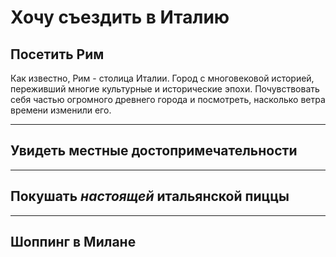 # Хочу съездить в Италию

## Посетить Рим
Как известно, Рим - столица Италии. Город с многовековой историей, переживший многие культурные и исторические эпохи. Почувствовать себя частью огромного древнего города и посмотреть, насколько ветра времени изменили его.

---
## Увидеть местные достопримечательности

---
## Покушать __*настоящей*__ итальянской пиццы

---
## Шоппинг в Милане